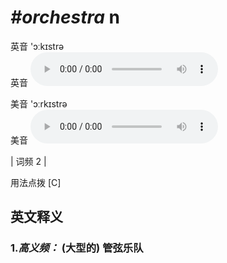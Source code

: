 # ***\#orchestra*** n
英音 'ɔːkɪstrə  
英音
<audio src="./media/orchestra-b.aac" controls="controls"></audio>

美音 'ɔːrkɪstrə  
美音
<audio src="./media/orchestra.aac" controls="controls"></audio>



| 词频 2 |  

用法点拨  [C]

英文释义
---
### 1.*高义频：* **(大型的) 管弦乐队**  


